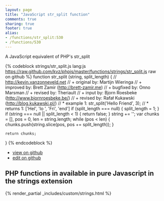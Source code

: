 ```yaml
---
layout: page
title: "JavaScript str_split function"
comments: true
sharing: true
footer: true
alias:
- /functions/str_split:530
- /functions/530
---
```

<!-- Generated by Rakefile:build -->
A JavaScript equivalent of PHP's str_split

{% codeblock strings/str_split.js lang:js https://raw.github.com/kvz/phpjs/master/functions/strings/str_split.js raw on github %}
function str_split (string, split_length) {
    // http://kevin.vanzonneveld.net
    // +     original by: Martijn Wieringa
    // +     improved by: Brett Zamir (http://brett-zamir.me)
    // +     bugfixed by: Onno Marsman
    // +      revised by: Theriault
    // +        input by: Bjorn Roesbeke (http://www.bjornroesbeke.be/)
    // +      revised by: Rafał Kukawski (http://blog.kukawski.pl/)
    // *       example 1: str_split('Hello Friend', 3);
    // *       returns 1: ['Hel', 'lo ', 'Fri', 'end']
    if (split_length === null) {
        split_length = 1;
    }
    if (string === null || split_length < 1) {
        return false;
    }
    string += '';
    var chunks = [],
        pos = 0,
        len = string.length;
    while (pos < len) {
        chunks.push(string.slice(pos, pos += split_length));
    }

    return chunks;
}
{% endcodeblock %}

 - [view on github](https://github.com/kvz/phpjs/blob/master/functions/strings/str_split.js)
 - [edit on github](https://github.com/kvz/phpjs/edit/master/functions/strings/str_split.js)

## PHP functions in available in pure Javascript in the strings extension
{% render_partial _includes/custom/strings.html %}

